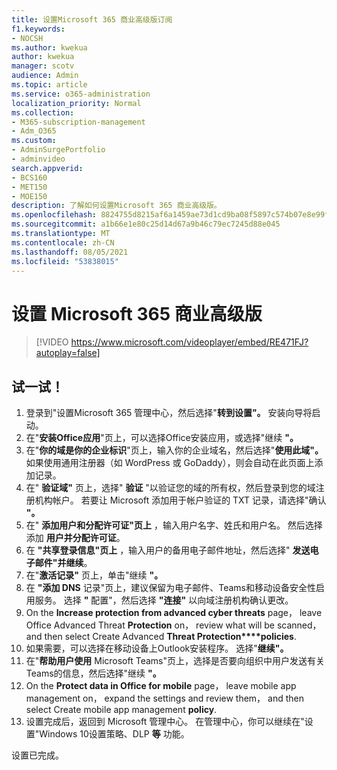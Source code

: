 ```yaml
---
title: 设置Microsoft 365 商业高级版订阅
f1.keywords:
- NOCSH
ms.author: kwekua
author: kwekua
manager: scotv
audience: Admin
ms.topic: article
ms.service: o365-administration
localization_priority: Normal
ms.collection:
- M365-subscription-management
- Adm_O365
ms.custom:
- AdminSurgePortfolio
- adminvideo
search.appverid:
- BCS160
- MET150
- MOE150
description: 了解如何设置Microsoft 365 商业高级版。
ms.openlocfilehash: 8824755d8215af6a1459ae73d1cd9ba08f5897c574b07e8e99f6b78cfee439c1
ms.sourcegitcommit: a1b66e1e80c25d14d67a9b46c79ec7245d88e045
ms.translationtype: MT
ms.contentlocale: zh-CN
ms.lasthandoff: 08/05/2021
ms.locfileid: "53838015"
---
```

# <a name="set-up-microsoft-365-business-premium"></a>设置 Microsoft 365 商业高级版

> [!VIDEO https://www.microsoft.com/videoplayer/embed/RE471FJ?autoplay=false]

## <a name="try-it"></a>试一试！

1. 登录到"设置Microsoft 365 管理中心，然后选择"**转到设置"。** 安装向导将启动。
2.  在"**安装Office应用**"页上，可以选择Office安装应用，或选择"继续 **"。**
3.  在"**你的域是你的企业标识**"页上，输入你的企业域名，然后选择"**使用此域"。** 如果使用通用注册器（如 WordPress 或 GoDaddy），则会自动在此页面上添加记录。
4. 在"  **验证域"**  页上，选择"  **验证** "以验证您的域的所有权，然后登录到您的域注册机构帐户。 若要让 Microsoft 添加用于帐户验证的 TXT 记录，请选择"确认 **"。**
5. 在"  **添加用户和分配许可证"页上**  ，输入用户名字、姓氏和用户名。 然后选择添加  **用户并分配许可证**。
6. 在  **"共享登录信息"页上**  ，输入用户的备用电子邮件地址，然后选择"  **发送电子邮件"并继续**。
7.  在"**激活记录"** 页上，单击"继续 **"。**
8.  在 **"添加 DNS** 记录"页上，建议保留为电子邮件、Teams和移动设备安全性启用服务。 选择 **"** 配置"，然后选择 **"连接"** 以向域注册机构确认更改。
9.  On the **Increase protection from advanced cyber threats** page， leave Office Advanced Threat **Protection** on， review what will be scanned， and then select Create Advanced **Threat Protection****policies**.   
10.  如果需要，可以选择在移动设备上Outlook安装程序。 选择"**继续"。**
11. 在"**帮助用户使用** Microsoft Teams"页上，选择是否要向组织中用户发送有关Teams的信息，然后选择"继续 **"。**
12. On the **Protect data in Office for mobile** page， leave mobile app management on， expand the settings and review them， and then select Create mobile app management **policy**.
13. 设置完成后，返回到 Microsoft 管理中心。 在管理中心，你可以继续在"设置"Windows 10设置策略、DLP **等** 功能。

设置已完成。